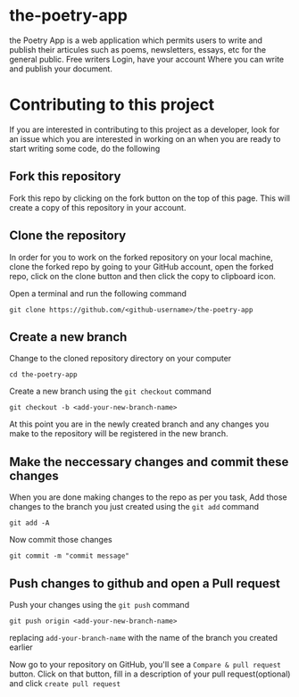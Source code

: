# the-poetry-app
 the Poetry App is a web application which permits users to write and publish their articules such as poems, newsletters, essays, etc for the general public. Free writers Login, have your account Where you can write and publish your document.

# Contributing to this project
If you are interested in contributing to this project as a developer, look for an issue which you are interested in working on an when you are ready to start writing some code, do the following

## Fork this repository
Fork this repo by clicking on the fork button on the top of this page. This will create a copy of this repository in your account.
## Clone the repository
In order for you to work on the forked repository on your local machine, clone the forked repo by going to your GitHub account, open the forked repo, click on the clone button and then click the copy to clipboard icon.

Open a terminal and run the following command

`git clone https://github.com/<github-username>/the-poetry-app`

## Create a new branch
Change to the cloned repository directory on your computer

`cd the-poetry-app`

Create a new branch using the ``git checkout`` command

`git checkout -b <add-your-new-branch-name>`

At this point you are in the newly created branch and any changes you make to the repository will be registered in the new branch.

## Make the neccessary changes and commit these changes
When you are done making changes to the repo as per you task, Add those changes to the branch you just created using the ``git add`` command

`git add -A`

Now commit those changes

`git commit -m "commit message"`

## Push changes to github and open a Pull request
Push your changes using the ``git push`` command

`git push origin <add-your-new-branch-name>`

replacing ``add-your-branch-name`` with the name of the branch you created earlier

Now go to your repository on GitHub, you'll see a `Compare & pull request` button. Click on that button, fill in a description of your pull request(optional) and click `create pull request`




